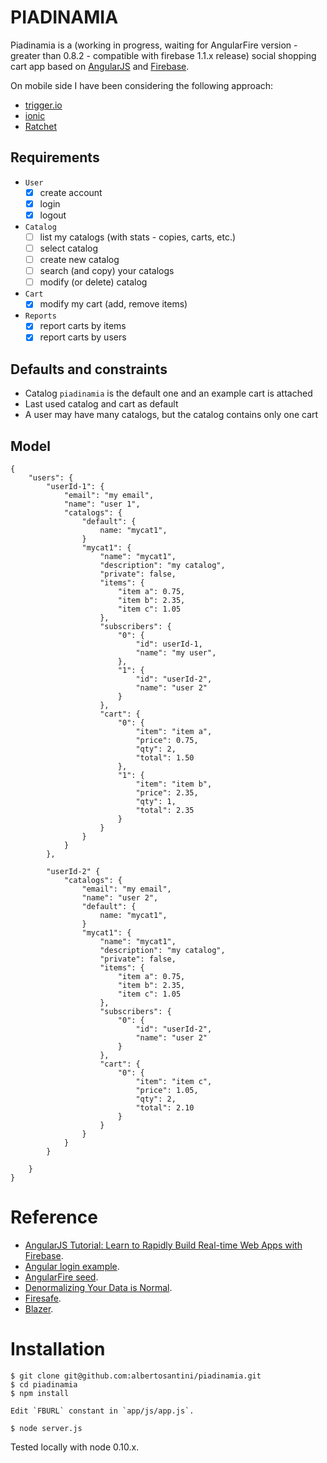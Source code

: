 PIADINAMIA
==========

Piadinamia is a (working in progress, waiting for AngularFire version - greater
than 0.8.2 - compatible with firebase 1.1.x release) social shopping cart app
based on [AngularJS](https://angularjs.org/) and [Firebase](https://www.firebase.com/).

On mobile side I have been considering the following approach:
- [trigger.io](https://trigger.io/)
- [ionic](http://ionicframework.com/)
- [Ratchet](http://goratchet.com/)

Requirements
------------

- `User`
    - [x] create account
    - [x] login
    - [x] logout

- `Catalog`
    - [ ] list my catalogs (with stats - copies, carts, etc.)
    - [ ] select catalog
    - [ ] create new catalog
    - [ ] search (and copy) your catalogs
    - [ ] modify (or delete) catalog

- `Cart`
    - [x] modify my cart (add, remove items)

- `Reports`
    - [x] report carts by items
    - [x] report carts by users

Defaults and constraints
------------------------

- Catalog `piadinamia` is the default one and an example cart is attached
- Last used catalog and cart as default
- A user may have many catalogs, but the catalog contains only one cart

Model
-----

```
{
    "users": {
        "userId-1": {
            "email": "my email",
            "name": "user 1",
            "catalogs": {
                "default": {
                    name: "mycat1",
                }
                "mycat1": {
                    "name": "mycat1",
                    "description": "my catalog",
                    "private": false,
                    "items": {
                        "item a": 0.75,
                        "item b": 2.35,
                        "item c": 1.05
                    },
                    "subscribers": {
                        "0": {
                            "id": userId-1,
                            "name": "my user",
                        },
                        "1": {
                            "id": "userId-2",
                            "name": "user 2"
                        }
                    },
                    "cart": {
                        "0": {
                            "item": "item a",
                            "price": 0.75,
                            "qty": 2,
                            "total": 1.50
                        },
                        "1": {
                            "item": "item b",
                            "price": 2.35,
                            "qty": 1,
                            "total": 2.35
                        }
                    }
                }
            }
        },

        "userId-2" {
            "catalogs": {
                "email": "my email",
                "name": "user 2",
                "default": {
                    name: "mycat1",
                }
                "mycat1": {
                    "name": "mycat1",
                    "description": "my catalog",
                    "private": false,
                    "items": {
                        "item a": 0.75,
                        "item b": 2.35,
                        "item c": 1.05
                    },
                    "subscribers": {
                        "0": {
                            "id": "userId-2",
                            "name": "user 2"
                        }
                    },
                    "cart": {
                        "0": {
                            "item": "item c",
                            "price": 1.05,
                            "qty": 2,
                            "total": 2.10
                        }
                    }
                }
            }
        }

    }
}
```

Reference
=========

- [AngularJS Tutorial: Learn to Rapidly Build Real-time Web Apps with Firebase](http://www.thinkster.io/pick/eHPCs7s87O/angularjs-tutorial-learn-to-rapidly-build-real-time-web-apps-with-firebase).
- [Angular login example](https://github.com/mrgamer/angular-login-example).
- [AngularFire seed](https://github.com/firebase/angularFire-seed).
- [Denormalizing Your Data is Normal](https://www.firebase.com/blog/2013-04-12-denormalizing-is-normal.html).
- [Firesafe](https://github.com/tomlarkworthy/firesafe).
- [Blazer](https://github.com/firebase/blaze_compiler).

Installation
============

    $ git clone git@github.com:albertosantini/piadinamia.git
    $ cd piadinamia
    $ npm install

    Edit `FBURL` constant in `app/js/app.js`.

    $ node server.js

Tested locally with node 0.10.x.
